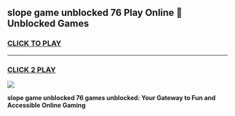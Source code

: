 
## slope game unblocked 76 Play Online 👋 Unblocked Games
<h3>
<a href="https://premium.freeplayer.one?title=slope_game_unblocked_76&ref=19F">CLICK TO PLAY</a></h3>
<hr>

<h3>
<a href="https://premium.freeplayer.one?title=slope_game_unblocked_76&ref=19F">CLICK 2 PLAY</a>
  
</h3>

<a href="https://premium.freeplayer.one?title=slope_game_unblocked_76&ref=19F"><img src="https://clearcache.store/games.png"></a>


**slope game unblocked 76 games unblocked: Your Gateway to Fun and Accessible Online Gaming**
